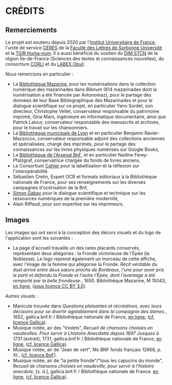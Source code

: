 # CRÉDITS

## Remerciements

Le projet est soutenu depuis 2020 par l'[Institut Universitaire de France](https://www.iufrance.fr/), l'unité de service [CERES](http://ceres-sorbonne-universite.fr/) de la [Faculté des Lettres de Sorbonne Université](https://lettres.sorbonne-universite.fr/) et la [TGIR Huma-num](https://www.huma-num.fr/).
Il a aussi bénéficié du soutien du [DIM STCN](https://www.dim-humanites-numeriques.fr/) de la région Île-de-France (Sciences des textes et connaissances nouvelles), du consortium [CORLI](https://corli.huma-num.fr/) et du [LABEX Obvil](https://obvil.sorbonne-universite.fr/).

Nous remercions en particulier :
- La [Bibliothèque Mazarine](https://www.bibliotheque-mazarine.fr/), pour les numérisations dans la collection numérique des mazarinades dans *Bibnum* (814 mazarinades dont la numérisation a été financée par Antonomaz), pour le partage des données de leur Base Bibliographique des Mazarinades et pour le dialogue scientifique sur ce projet, en particulier Yann Sordet, son directeur, Christophe Vellet, conservateur responsable du patrimoine imprimé, Gina Mars, ingénieure en informatique documentaire, ainsi que Patrick Latour, conservateur responsable des manuscrits et archives, pour le travail sur les chansonniers.
- La [Bibliothèque municipale de Lyon](https://www.bm-lyon.fr/) et en particulier Benjamin Ravier-Mazzocco, conservateur responsable adjoint des collections anciennes et spécialisées, chargé des imprimés, pour le partage des connaissances sur les livres physiques numérisés sur Google Books,
- La [Bibliothèque de l'Arsenal BnF](https:/www.bnf.fr/fr/arsenal/), et en particulier Nadine Ferey-Pfalzgraf, conservatrice chargée du fonds de livres anciens,
- Le Consortium [Cahier](https://cahier.hypotheses.org/) pour la labellisation et la réflexion sur l'interopérabilité.
- Sébastien Cretin, Expert OCR et formats éditoriaux à la Bibliothèque nationale de France, pour ses renseignements sur les diverses campagnes d'océrisation de la Bnf,
- [Simon Gabay](https://cv.archives-ouvertes.fr/simon-gabay) pour le dialogue scientifique et technique sur les ressources numériques de la première modernité,
- Alain Riffaud, pour son expertise sur les imprimeurs.

## Images

Les images qui ont servi à la conception des décors visuels et du logo de l'application sont les suivantes :

- La page d'accueil travaille un des rares placards conservés, représentant deux allégories : la Fronde victorieuse de l'Épée (la Noblesse). Le logo reprend également un morceau de cette affiche, avec l'image de la femme qui allégorise la Fronde. *Récit véritable du duel arrivé entre deux sœurs proche de Bordeaux, l'une pour avoir pris le parti et défendu la Fronde et l'autre l'Épée, dont l'avantage a été remporté par la belle frondeuse.*, 1650. Bibliothèque Mazarine, M 15043, [en ligne](https://mazarinum.bibliotheque-mazarine.fr/records/item/3595-recit-veritable-du-duel-arrive-entre-deux-soeurs-proche-de-bordeaux-l-une-pour-avoir-pris-le-party-deffendu-la-fronde-l-autre-l-espee-dont-l-avantage-a-este-remporte-par-la-belle-frondeuse), ([sous licence CC BY 3.0](https://creativecommons.org/licenses/by-nc-nd/3.0/fr/)).

Autres visuels :

- Manicule trouvée dans *Questions plaisantes et récréatives, avec leurs décisions pour se divertir agréablement dans la compagnie des dames.*, 1652, gallica.bnf.fr / Bibliothèque nationale de France, [en ligne](https://gallica.bnf.fr/ark:/12148/bpt6k1332884/f15.item.zoom), ([cf. licence Gallica](https://gallica.bnf.fr/edit/und/conditions-dutilisation-des-contenus-de-gallica)).
- Musique notée, air des "triolets", *Recueil de chansons choisies en vaudevilles. Pour servir à Lhistoire Anecdotte depuis 1697 Jusques à 1731* (extrait), 1731, gallica.bnf.fr / Bibliothèque nationale de France, [en ligne](https://gallica.bnf.fr/ark:/12148/btv1b10542312d/f52.item.r=vma%20ms%207), ([cf. licence Gallica](https://gallica.bnf.fr/edit/und/conditions-dutilisation-des-contenus-de-gallica)).
- Musique notée, air de "Jean de vert", Ms BNF fonds français 12666, p. XI., ([cf. licence BnF](https://www.bnf.fr/fr/conditions-de-reutilisations-des-donnees-de-la-bnf)).
- Musique notée, air de "la petite fronde"/"tous les capucins du monde", *Recueil de chansons choisies en vaudeville, pour servir à l'histoire anecdote*, [s. d.], gallica.bnf.fr / Bibliothèque nationale de France. [en ligne](https://gallica.bnf.fr/ark:/12148/btv1b10557275w/f9.item.r=chansons%20pour%20servir%20%C3%A0%20l'histoire%20anecdotte), ([cf. licence Gallica](https://gallica.bnf.fr/edit/und/conditions-dutilisation-des-contenus-de-gallica)).


